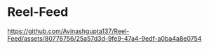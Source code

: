 # Reel-Feed

https://github.com/Avinashgupta137/Reel-Feed/assets/80776756/25a57d3d-9fe9-47a4-9edf-a0ba4a8e0754

